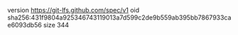 version https://git-lfs.github.com/spec/v1
oid sha256:431f9804a925346743119013a7d599c2de9b559ab395bb7867933cae6093db56
size 344
